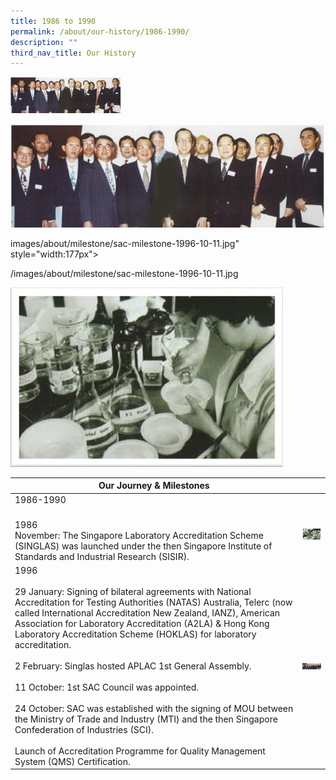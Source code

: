 ```yaml
---
title: 1986 to 1990
permalink: /about/our-history/1986-1990/
description: ""
third_nav_title: Our History
---
```

<img style="width:177px" alt="1996" src="/images/about/milestone/sac-milestone-1996-10-11.jpg">


![1996](/images/about/milestone/sac-milestone-1996-10-11.jpg)

images/about/milestone/sac-milestone-1996\-10\-11.jpg" style="width:177px"&gt;

/images/about/milestone/sac-milestone-1996-10-11.jpg


![1986](/images/about/milestone/sac-milestone-1986-11.jpg)<table>
<thead>
  <tr>
    <th>Our Journey &amp; Milestones</th>
    <th></th>
  </tr>
</thead>
<tbody>
  <tr>
    <td>1986-1990</td>
    <td></td>
  </tr>
  <tr>
    <td><br>1986<br>November: The Singapore Laboratory Accreditation Scheme (SINGLAS) was launched under the then Singapore Institute of Standards and Industrial Research (SISIR).</td>
    <td><img style="width:177px" alt="1986" src="/images/about/milestone/sac-milestone-1986-11.jpg"></td>
  </tr>
  <tr>
    <td>1996<br><br>29 January: Signing of bilateral agreements with National Accreditation for Testing Authorities (NATAS) Australia, Telerc (now called International Accreditation New Zealand, IANZ), American Association for Laboratory Accreditation (A2LA) &amp; Hong Kong Laboratory Accreditation Scheme (HOKLAS) for laboratory accreditation.<br><br>2 February: Singlas hosted APLAC 1st General Assembly.<br><br>11 October: 1st SAC Council was appointed.<br><br>24 October: SAC was established with the signing of MOU between the Ministry of Trade and Industry (MTI) and the then Singapore Confederation of Industries (SCI).<br><br>Launch of Accreditation Programme for Quality Management System (QMS) Certification.</td>
    <td><img style="width:177px" alt="1996" src="/images/about/milestone/sac-milestone-1996-10-11.jpg"></td>
  </tr>
</tbody>
</table>
